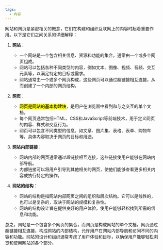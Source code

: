 ```yaml
---
tags:
  - 内容
---
```

网站和网页是紧密相关的概念，它们在构建和组织互联网上的内容时起着重要作用。以下是它们之间关系的详细解释：

1. **网站**：
   - 一个网站是一个包含相关信息、资源和功能的集合，通常由一个或多个网页组成。
   - 网站可以包括各种不同类型的内容，例如文本、图像、视频、音频、交互元素等，以满足特定的目标或需求。
   - 网站通常由一个或多个网页构成，这些网页可以通过超链接相互连接，从而创建了一个内部的网页结构。

2. **网页**：
   - <mark>网页是网站的基本构建块</mark>，是用户在浏览器中看到和与之交互的单个文档。
   - 每个网页通常包括HTML、CSS和JavaScript等前端技术，用于定义网页的内容、样式和交互行为。
   - 网页可以包含不同类型的信息，如文章、图片集、表格、表单、购物车等，具体内容取决于网页的目标和用途。

3. **网站内部链接**：
   - 网站内部的网页通常通过超链接相互连接，这些链接使用户能够在网站内部导航。
   - 内部链接可以将用户引导到其他相关的网页，使他们能够查看更多相关内容或执行特定的操作。

4. **网站的结构**：
   - 网站的结构是指网站内部网页之间的组织和层次结构。它可以是线性的，也可以是复杂的，取决于网站的规模和复杂性。
   - 网站的结构设计旨在提供良好的用户体验，使用户能够轻松找到所需的信息和功能。

总之，网站是一个包含多个网页的集合，而网页是构成网站的单个文档。网页通过超链接相互连接，构成网站的内部结构，允许用户在网站内部导航和访问不同的内容和功能。网站的设计和组织通常考虑了用户体验和目标，以确保用户能够轻松浏览和使用网站的各个部分。